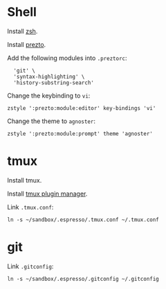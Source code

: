 # Shell

Install [zsh](https://github.com/robbyrussell/oh-my-zsh/wiki/Installing-ZSH).

Install [prezto](https://github.com/sorin-ionescu/prezto).

Add the following modules into `.preztorc`:
```
  'git' \
  'syntax-highlighting' \
  'history-substring-search'
```

Change the keybinding to `vi`:
```
zstyle ':prezto:module:editor' key-bindings 'vi'
```

Change the theme to `agnoster`:
```
zstyle ':prezto:module:prompt' theme 'agnoster'
```

# tmux

Install tmux.

Install [tmux plugin manager](https://github.com/tmux-plugins/tpm).

Link `.tmux.conf`:
```
ln -s ~/sandbox/.espresso/.tmux.conf ~/.tmux.conf
```

# git

Link `.gitconfig`:
```
ln -s ~/sandbox/.espresso/.gitconfig ~/.gitconfig
```


